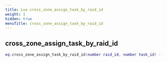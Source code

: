 ```yaml
---
title: Lua cross_zone_assign_task_by_raid_id
weight: 1
hidden: true
menuTitle: cross_zone_assign_task_by_raid_id
---
```

## cross_zone_assign_task_by_raid_id
```lua
eq.cross_zone_assign_task_by_raid_id(number raid_id, number task_id) -- void
```